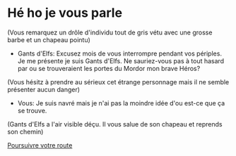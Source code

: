 # Hé ho je vous parle

(Vous remarquez un drôle d'individu tout de gris vétu avec une grosse barbe et un chapeau pointu)

- Gants d'Elfs: Excusez mois de vous interrompre pendant vos périples. Je me présente je suis Gants d'Elfs. Ne sauriez-vous pas à tout hasard par ou se trouveraient les portes du Mordor mon brave Héros?

(Vous hésitz à prendre au sérieux cet étrange personnage mais il ne semble présenter aucun danger)

- Vous: Je suis navré mais je n'ai pas la moindre idée d'ou est-ce que ça se trouve.

(Gants d'Elfs a l'air visible déçu. Il vous salue de son chapeau et reprends son chemin)

[Poursuivre votre route](https://github.com/Yacine-Oussadi/TP_Techmed_Groupe_1_Labyrinth/blob/main/Marchand.md)